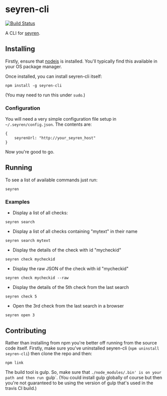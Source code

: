 seyren-cli
==========
[![Build Status](https://travis-ci.org/kelveden/seyren-cli.png?branch=master)](https://travis-ci.org/kelveden/seyren-cli)

A CLI for [seyren](https://github.com/scobal/seyren).

Installing
----------
Firstly, ensure that [nodejs](http://nodejs.org/) is installed. You'll typically find this
available in your OS package manager.

Once installed, you can install seyren-cli itself:

```
npm install -g seyren-cli
```

(You may need to run this under `sudo`.)

### Configuration
You will need a very simple configuration file setup in `~/.seyren/config.json`. The contents are:

```
{
    seyrenUrl: "http://your_seyren_host"
}
```

Now you're good to go.

Running
-------
To see a list of available commands just run:

```
seyren
```

### Examples
 * Display a list of all checks:

```
seyren search
```

 * Display a list of all checks containing "mytext" in their name

```
seyren search mytext
```

 * Display the details of the check with id "mycheckid"

```
seyren check mycheckid
```

 * Display the raw JSON of the check with id "mycheckid"

```
seyren check mycheckid --raw
```

 * Display the details of the 5th check from the last search

```
seyren check 5
```

 * Open the 3rd check from the last search in a browser

```
seyren open 3
```

Contributing
------------
Rather than installing from npm you're better off running from the source code itself. Firstly, make sure you've uninstalled seyren-cli (`npm uninstall seyren-cli`) then clone the repo and then:

```
npm link
```

The build tool is gulp. So, make sure that `./node_modules/.bin' is on your path and then run `gulp`. (You could install gulp globally of course but then you're not guaranteed to be using the version of gulp that's used in the travis CI build.) 
